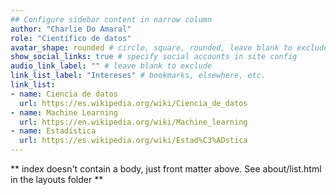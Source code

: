 ```yaml
---
## Configure sidebar content in narrow column
author: "Charlie Do Amaral"
role: "Científico de datos"
avatar_shape: rounded # circle, square, rounded, leave blank to exclude
show_social_links: true # specify social accounts in site config
audio_link_label: "" # leave blank to exclude
link_list_label: "Intereses" # bookmarks, elsewhere, etc.
link_list:
- name: Ciencia de datos
  url: https://es.wikipedia.org/wiki/Ciencia_de_datos
- name: Machine Learning
  url: https://en.wikipedia.org/wiki/Machine_learning
- name: Estadística
  url: https://es.wikipedia.org/wiki/Estad%C3%ADstica
---
```


** index doesn't contain a body, just front matter above.
See about/list.html in the layouts folder **